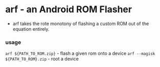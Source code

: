 # arf - an Android ROM Flasher

- arf takes the rote monotony of flashing a custom ROM out of the equation entirely.

### usage
```arf ${PATH_TO_ROM.zip}``` - flash a given rom onto a device
```arf --magisk ${PATH_TO_ROM}.zip``` - root a device
